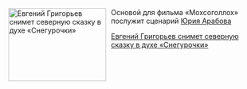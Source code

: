 <!--2025-06-23 11:40:20-->
<div class="yb">
  <div class="rss kino_kino"><a href="https://www.kino-teatr.ru/kino/news/y2025/6-23/38099/" title="Евгений Григорьев снимет северную сказку в духе «Снегурочки»"><img src="https://www.kino-teatr.ru/news/9/9/38099/poster.jpg" width="196" height="147" align="left" hspace="5" style="margin: 0px 10px 0px 5px" alt="Евгений Григорьев снимет северную сказку в духе «Снегурочки»"/></a>Основой для фильма «Мохсоголлох» послужит сценарий <a href=https://www.kino-teatr.ru/kino/screenwriter/ros/22389/bio/ target=_blank>Юрия Арабова</a> <p class="titl"><a href="https://www.kino-teatr.ru/kino/news/y2025/6-23/38099/">Евгений Григорьев снимет северную сказку в духе «Снегурочки»</a></p></div>
</div>
